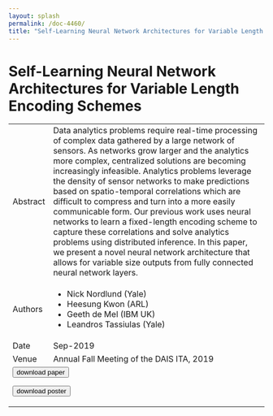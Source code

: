 ```yaml
---
layout: splash
permalink: /doc-4460/
title: "Self-Learning Neural Network Architectures for Variable Length Encoding Schemes"
---
```


# Self-Learning Neural Network Architectures for Variable Length Encoding Schemes

<table>
    <tbody>
    <tr>
        <td>Abstract</td>
        <td>Data analytics problems require real-time processing of complex data gathered by a large network of sensors. As networks grow larger and the analytics more complex, centralized solutions are becoming increasingly infeasible. Analytics problems leverage the density of sensor networks to make predictions based on spatio-temporal correlations which are difficult to compress and turn into a more easily communicable form. Our previous work uses neural networks to learn a fixed-length encoding scheme to capture these correlations and solve analytics problems using distributed inference. In this paper, we present a novel neural network architecture that allows for variable size outputs from fully connected neural network layers.</td>
    </tr>
    <tr>
        <td>Authors</td>
        <td>
            <ul>
                <li>Nick Nordlund (Yale)</li>
                <li>Heesung Kwon (ARL)</li>
                <li>Geeth de Mel (IBM UK)</li>
                <li>Leandros Tassiulas (Yale)</li>
            </ul>
        </td>
    </tr>
    <tr>
        <td>Date</td>
        <td>Sep-2019</td>
    </tr>
    <tr>
        <td>Venue</td>
        <td>Annual Fall Meeting of the DAIS ITA, 2019</td>
    </tr>
        <tr>
            <td colspan="2">
                <form method="get" action="https://dais-ita.org/sites/default/files/3952_paper_0.pdf">
                    <button type="submit">download paper</button>
                </form>
                <form method="get" action="https://dais-ita.org/sites/default/files/3952_poster_0.pdf">
                    <button type="submit">download poster</button>
                </form>
            </td>
        </tr>
    </tbody>
</table>
